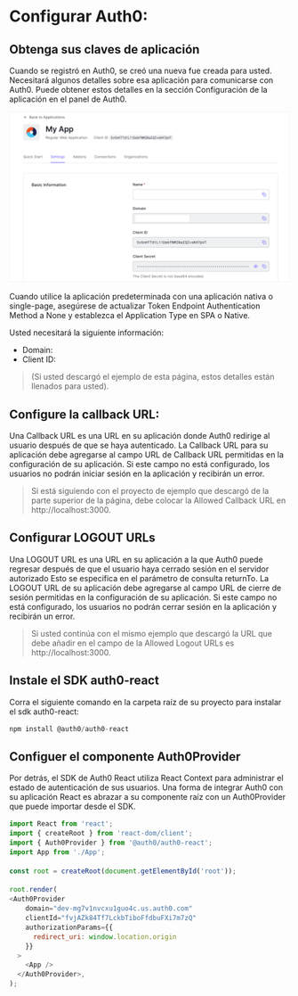 # Configurar Auth0:

## Obtenga sus claves de aplicación
Cuando se registró en Auth0, se creó una nueva fue creada para usted. Necesitará algunos detalles sobre esa aplicación para comunicarse con Auth0. Puede obtener estos detalles en la sección Configuración de la aplicación en el panel de Auth0.

![dasboard](./assets/dashboard)

Cuando utilice la aplicación predeterminada con una aplicación nativa o single-page, asegúrese de actualizar Token Endpoint Authentication Method a None y establezca el Application Type en SPA o Native.

Usted necesitará la siguiente información:

* Domain:
* Client ID:
> (Si usted descargó el ejemplo de esta página, estos detalles están llenados para usted).


## Configure la callback URL:
Una Callback URL es una URL en su aplicación donde Auth0 redirige al usuario después de que se haya autenticado. La Callback URL  para su aplicación debe agregarse al campo URL de Callback URL  permitidas en la configuración de su aplicación. Si este campo no está configurado, los usuarios no podrán iniciar sesión en la aplicación y recibirán un error.

>Si está siguiendo con el proyecto de ejemplo que descargó de la parte superior de la página, debe colocar la Allowed Callback URL en http://localhost:3000.

## Configurar LOGOUT URLs

Una LOGOUT URL es una URL en su aplicación a la que Auth0 puede regresar después de que el usuario haya cerrado sesión en el servidor autorizado Esto se especifica en el parámetro de consulta returnTo. La LOGOUT URL de su aplicación debe agregarse al campo URL de cierre de sesión permitidas en la configuración de su aplicación. Si este campo no está configurado, los usuarios no podrán cerrar sesión en la aplicación y recibirán un error.

> Si usted continúa con el mismo ejemplo que descargó  la URL que debe añadir en el campo de la Allowed Logout URLs es http://localhost:3000.

## Instale el SDK auth0-react

Corra el siguiente comando en la carpeta raíz de su proyecto para instalar el sdk auth0-react:

```javascript
npm install @auth0/auth0-react
```
## Configuer el componente Auth0Provider
Por detrás, el SDK de Auth0 React utiliza React Context para administrar el estado de autenticación de sus usuarios. Una forma de integrar Auth0 con su aplicación React es abrazar a su componente raíz con un Auth0Provider que puede importar desde el SDK.

```javascript
import React from 'react';
import { createRoot } from 'react-dom/client';
import { Auth0Provider } from '@auth0/auth0-react';
import App from './App';

const root = createRoot(document.getElementById('root'));

root.render(
<Auth0Provider
    domain="dev-mg7v1nvcxu1guo4c.us.auth0.com"
    clientId="fvjAZk84Tf7LckbTiboFfdbuFXi7m7zQ"
    authorizationParams={{
      redirect_uri: window.location.origin
    }}
  >
    <App />
  </Auth0Provider>,
);
```
